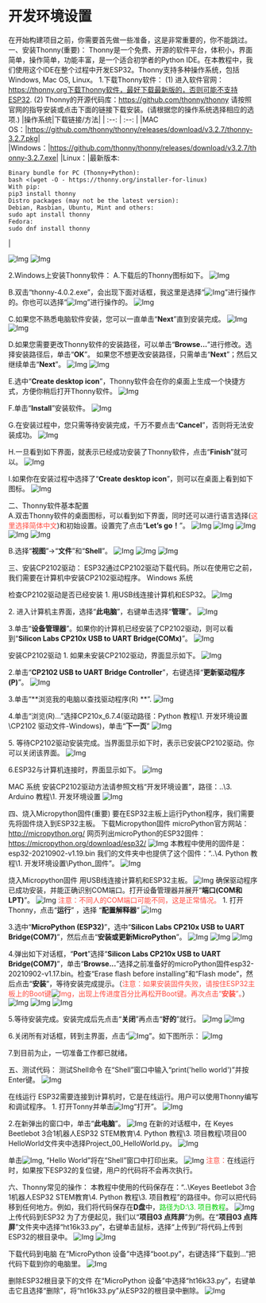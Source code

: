 # 开发环境设置

在开始构建项目之前，你需要首先做一些准备，这是非常重要的，你不能跳过。
 一、安装Thonny(重要)：
Thonny是一个免费、开源的软件平台，体积小，界面简单，操作简单，功能丰富，是一个适合初学者的Python IDE。在本教程中，我们使用这个IDE在整个过程中开发ESP32。Thonny支持多种操作系统，包括Windows, Mac OS,  Linux。
 1.下载Thonny软件：
(1) 进入软件官网：https://thonny.org下载Thonny软件，最好下载最新版的，否则可能不支持ESP32.
(2) Thonny的开源代码库：https://github.com/thonny/thonny
请按照官网的指导安装或点击下面的链接下载安装。(请根据您的操作系统选择相应的选项.)
|操作系统|下载链接/方法|
| :--: | :--: |
|MAC OS：|https://github.com/thonny/thonny/releases/download/v3.2.7/thonny-3.2.7.pkg|
|Windows：|https://github.com/thonny/thonny/releases/download/v3.2.7/thonny-3.2.7.exe|
|Linux：|最新版本:
```
Binary bundle for PC (Thonny+Python): 
bash <(wget -O - https://thonny.org/installer-for-linux) 
With pip:
pip3 install thonny
Distro packages (may not be the latest version):
Debian, Rasbian, Ubuntu, Mint and others:
sudo apt install thonny
Fedora:
sudo dnf install thonny
```
|

![Img](/media/img-20230331133122.png)
![Img](/media/img-20230331141307.png)

 2.Windows上安装Thonny软件：
A.下载后的Thonny图标如下。
![Img](/media/img-20230331141148.png)

B.双击“thonny-4.0.2.exe”，会出现下面对话框，我这里是选择“![Img](/media/img-20230331141417.png)”进行操作的。你也可以选择“![Img](/media/img-20230331141429.png)”进行操作的。
![Img](/media/img-20230331141435.png)

C.如果您不熟悉电脑软件安装，您可以一直单击“**Next**”直到安装完成。
![Img](/media/img-20230331141507.png)
![Img](/media/img-20230331141536.png)

D.如果您需要更改Thonny软件的安装路径，可以单击“**Browse...**”进行修改。选择安装路径后，单击“**OK**”。
如果您不想更改安装路径，只需单击“**Next**”；然后又继续单击“**Next**”。
![Img](/media/img-20230331141633.png)
![Img](/media/img-20230331141643.png)

E.选中“**Create desktop icon**”，Thonny软件会在你的桌面上生成一个快捷方式，方便你稍后打开Thonny软件。
![Img](/media/img-20230331141717.png)

F.单击“**Install**”安装软件。
![Img](/media/img-20230331141749.png)

G.在安装过程中，您只需等待安装完成，千万不要点击“**Cancel**”，否则将无法安装成功。
![Img](/media/img-20230331141803.png)

H.一旦看到如下界面，就表示已经成功安装了Thonny软件，点击“**Finish**”就可以。
![Img](/media/img-20230331141816.png)

I.如果你在安装过程中选择了“**Create desktop icon**”，则可以在桌面上看到如下图标。
![Img](/media/img-20230331141842.png)

 二、Thonny软件基本配置                                          
A.双击Thonny软件的桌面图标，可以看到如下界面，同时还可以进行语言选择(<span style="color: rgb(255, 76, 65);">这里选择简体中文</span>)和初始设置。设置完了点击“**Let’s go！**”。
![Img](/media/img-20230331142024.png)
![Img](/media/img-20230331142029.png)
![Img](/media/img-20230331142033.png)
![Img](/media/img-20230331142037.png)
![Img](/media/img-20230331142246.png)

B.选择“**视图**”→“**文件**”和“**Shell**”。
![Img](/media/img-20230331142559.png)
![Img](/media/img-20230331143046.png)
![Img](/media/img-20230331143400.png)

 三、安装CP2102驱动：
ESP32通过CP2102驱动下载代码。所以在使用它之前，我们需要在计算机中安装CP2102驱动程序。
 Windows 系统

 检查CP2102驱动是否已经安装
1. 用USB线连接计算机和ESP32。
![Img](/media/img-20230330142518.png)

2. 进入计算机主界面，选择“**此电脑**”，右键单击选择“**管理**”。
![Img](/media/img-20230331145809.png)

3.单击“**设备管理器**”。如果你的计算机已经安装了CP2102驱动，则可以看到“**Silicon Labs CP210x USB to UART Bridge(COMx)**”。
![Img](/media/img-20230331145950.png)

 安装CP2102驱动
1. 如果未安装CP2102驱动，界面显示如下。
![Img](/media/img-20230331150247.png)

2.单击“**CP2102 USB to UART Bridge Controller**”，右键选择“**更新驱动程序(P)**”。
![Img](/media/img-20230331150419.png)

3.单击“**浏览我的电脑以查找驱动程序(R) **”.
![Img](/media/img-20230331150532.png)

4.单击“浏览(R)...”选择CP210x_6.7.4(驱动路径：Python 教程\1. 开发环境设置\CP2102 驱动文件-Windows)，单击“**下一页**”
![Img](/media/img-20230331151605.jpg)

5. 等待CP2102驱动安装完成。当界面显示如下时，表示已安装CP2102驱动。你可以关闭该界面。
![Img](/media/img-20230331151641.png)

6.ESP32与计算机连接时，界面显示如下。
![Img](/media/img-20230331151718.png)

 MAC 系统
安装CP2102驱动方法请参照文档“开发环境设置”，路径：..\3. Arduino 教程\1. 开发环境设置
![Img](/media/img-20230331152444.png)

 四、烧入Micropython固件(重要)
要在ESP32主板上运行Python程序，我们需要先将固件烧入到ESP32主板。
 下载Micropython固件
microPython官方网站：http://micropython.org/
网页列出microPython的ESP32固件：https://micropython.org/download/esp32/
![Img](/media/img-20230331152809.png)
本教程中使用的固件是：esp32-20210902-v1.19.bin
我们的文件夹中也提供了这个固件：“..\4. Python 教程\1. 开发环境设置\Python_固件”。
![Img](/media/img-20230331153918.png)

 烧入Micropython固件
用USB线连接计算机和ESP32主板。
![Img](/media/img-20230330142518.png)
确保驱动程序已成功安装，并能正确识别COM端口。打开设备管理器并展开“**端口(COM和LPT)**”。
![Img](/media/img-20230331154259.png)
<span style="color: rgb(255, 76, 65);">注意：不同人的COM端口可能不同，这是正常情况。</span>
1. 打开Thonny，点击“**运行**” ，选择 “**配置解释器**”
![Img](/media/img-20230331154547.png)

3.选中“**MicroPython (ESP32)**”，选中“**Silicon Labs CP210x USB to UART Bridge(COM7)**”，然后点击“**安装或更新MicroPython**”。
![Img](/media/img-20230331154754.png)
![Img](/media/img-20230331154903.png)
![Img](/media/img-20230331154946.png)

4.弹出如下对话框，“**Port**”选择“**Silicon Labs CP210x USB to UART Bridge(COM7)**”，单击“**Browse...**”选择之前准备好的microPython固件esp32-20210902-v1.17.bin。检查“Erase flash before installing”和“Flash mode”，然后点击“**安装**”，等待安装完成提示。（<span style="color: rgb(255, 76, 65);">注意：如果安装固件失败，请按住ESP32主板上的Boot键![Img](/media/img-20230331144331.png)，出现上传进度百分比再松开Boot键。再次点击“**安装**”。</span>）
![Img](/media/img-20230331155325.png)
![Img](/media/img-20230331155639.png)
![Img](/media/img-20230331155757.png)

5.等待安装完成。安装完成后先点击“**关闭**”再点击“**好的**”就行。
![Img](/media/img-20230331160236.png)
![Img](/media/img-20230331160322.png)

6.关闭所有对话框，转到主界面，点击“![Img](/media/img-20230331160528.png)”。如下图所示：
![Img](/media/img-20230331160436.png)

7.到目前为止，一切准备工作都已就绪。

 五、测试代码：
 测试Shell命令
在“Shell”窗口中输入“print('hello world')”并按Enter键。
![Img](/media/img-20230331162208.png)

 在线运行
ESP32需要连接到计算机时，它是在线运行。用户可以使用Thonny编写和调试程序。
1. 打开Tonny并单击![Img](/media/img-20230331162257.png)“打开”。
![Img](/media/img-20230331162336.png)

2.在新弹出的窗口中，单击“**此电脑**”。
![Img](/media/img-20230331162407.png)
在新的对话框中，在 Keyes Beetlebot 3合1机器人ESP32 STEM教育\4. Python 教程\3. 项目教程\项目00 HelloWorld文件夹中选择Project_00_HelloWorld.py。
![Img](/media/img-20230331164807.png)

单击![Img](/media/img-20230331163421.png), “Hello World”将在“Shell”窗口中打印出来。
![Img](/media/img-20230331163613.png)
<span style="color: rgb(255, 76, 65);">注意：</span>在线运行时，如果按下ESP32的复位键，用户的代码将不会再次执行。

 六、Thonny常见的操作：
本教程中使用的代码保存在：“..\Keyes Beetlebot 3合1机器人ESP32 STEM教育\4. Python 教程\3. 项目教程”的路径中。你可以把代码移到任何地方。例如，我们将代码保存在**D盘**中，<span style="color: rgb(0, 209, 0);">路径为D:\3. 项目教程</span>。
![Img](/media/img-20230331170623.png)
 上传代码到ESP32
为了方便起见，我们以“**项目03 点阵屏**”为例。在“**项目03 点阵屏**”文件夹中选择“ht16k33\.py”，右键单击鼠标，选择“上传到/”将代码上传到ESP32的根目录中。
![Img](/media/img-20230403155127.png)
![Img](/media/img-20230403155205.png)

 下载代码到电脑
在“MicroPython 设备”中选择“boot\.py”，右键选择“下载到…”把代码下载到你的电脑里。
![Img](/media/img-20230403155351.png)

 删除ESP32根目录下的文件
在“MicroPython 设备”中选择“ht16k33\.py”，右键单击它且选择“删除”，将“ht16k33\.py”从ESP32的根目录中删除。
![Img](/media/img-20230403155557.png)












